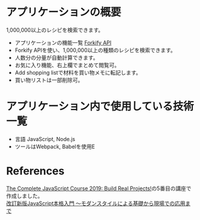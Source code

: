 # アプリケーションの概要
1,000,000以上のレシピを検索できます。

- アプリケーションの機能一覧
[Forkify API](http://forkify-api.herokuapp.com/)
- Forkify APIを使い、1,000,000以上の種類のレシピを検索できます。
- 人数分の分量が自動計算できます。
- お気に入り機能、右上欄でまとめて閲覧可。
- Add shopping listで材料を買い物メモに転記します。
- 買い物リストは一部削除可。

# アプリケーション内で使用している技術一覧
- 言語 JavaScript, Node.js
- ツールはWebpack, Babelを使用E

# References
[The Complete JavaScript Course 2019: Build Real Projects!](https://www.udemy.com/course/the-complete-javascript-course)の5番目の講座で作成しました。<br>
[改訂新版JavaScript本格入門 ～モダンスタイルによる基礎から現場での応用まで](https://www.amazon.co.jp/dp/B01LYO6C1N/ref=cm_sw_r_tw_dp_U_x_Xn0WDbZ47QA2W)